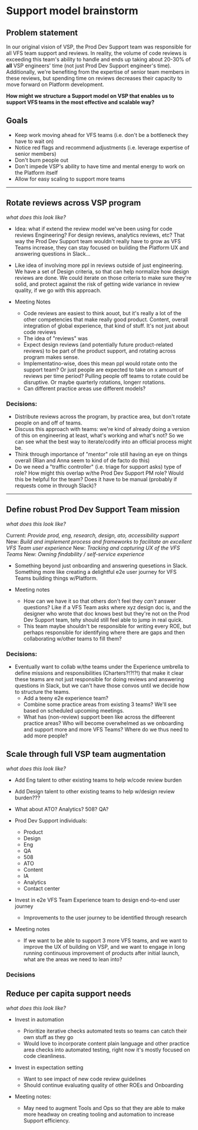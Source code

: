 # Support model brainstorm

## Problem statement
In our original vision of VSP, the Prod Dev Support team was responsible for all VFS team support and reviews. In reality, the volume of code reviews is exceeding this team's ability to handle and ends up taking about 20-30% of **all** VSP engineers' time (not just Prod Dev Support engineer's time). Additionally, we're benefiting from the expertise of senior team members in these reviews, but spending time on reviews decreases their capacity to move forward on Platform development. 

**How might we structure a Support model on VSP that enables us to support VFS teams in the most effective and scalable way?**

## Goals
- Keep work moving ahead for VFS teams (i.e. don't be a bottleneck they have to wait on)
- Notice red flags and recommend adjustments (i.e. leverage expertise of senior members)
- Don't burn people out
- Don't impede VSP's ability to have time and mental energy to work on the Platform itself
- Allow for easy scaling to support more teams

---

## Rotate reviews across VSP program
_what does this look like?_

- Idea: what if extend the review model we've been using for code reviews Engineering? For design reviews, analytics reviews, etc? That way the Prod Dev Support team wouldn't really have to grow as VFS Teams increase, they can stay focused on building the Platform UX and answering questions in Slack...

- Like idea of involving more ppl in reviews outside of just engineering. We have a set of Design criteria, so that can help normalize how design reviews are done. We could iterate on those criteria to make sure they're solid, and protect against the risk of getting wide variance in review quality, if we go with this approach.

- Meeting Notes
  - Code reviews are easiest to think aouot, but it's really a lot of the other competencies that make really good product. Content, overall integration of global experience, that kind of stuff. It's not just about code reviews
  - The idea of "reviews" was 
  - Expect design reviews (and potentially future product-related reviews) to be part of the product support, and rotating across program makes sense.
  - Implementatino-wise, does this mean ppl would rotate onto the support team? Or just people are expected to take on x amount of reviews per time period? Pulling people off teams to rotate could be disruptive. Or maybe quarterly rotations, longerr rotations.
  - Can different practice areas use different models?
  
### Decisions:
  - Distribute reviews across the program, by practice area, but don't rotate people on and off of teams.
  - Discuss this approach with teams: we're kind of already doing a version of this on engineering at least, what's working and what's not? So we can see what the best way to iterate/codify into an official process might be.
  - Think through importance of "mentor" role still having an eye on things overall (Rian and Anna seem to kind of de facto do this)
  - Do we need a "traffic controller" (i.e. triage for support asks) type of role? How might this overlap w/the Prod Dev Support PM role? Would this be helpful for the team? Does it have to be manual (probably if requests come in through Slack)?

---

## Define robust Prod Dev Support Team mission
_what does this look like?_

Current: *Provide prod, eng, research, design, ato, accessibility support*
New: *Build and implement process and frameworks to facilitate an excellent VFS Team user experience*
New: *Tracking and capturing UX of the VFS Teams*
New: *Owning findability / self-service experience*


- Something beyond just onboarding and answering quesetions in Slack. Something more like creating a delightful e2e user journey for VFS Teams building things w/Platform.

- Meeting notes
  - How can we have it so that others don't feel they *can't* answer questions? Like if a VFS Team asks where xyz design doc is, and the designer who wrote that doc knows best but they're not on the Prod Dev Support team, tehy should still feel able to jump in real quick.
  - This team maybe shouldn't be responsible for writing every ROE, but perhaps responsible for identifying where there are gaps and then collaborating w/other teams to fill them?

### Decisions:
- Eventually want to collab w/the teams under the Experience umbrella to define missions and responsibilities (Charters?!?!?!) that make it clear these teams are not just responsible for doing reviews and answering questions in Slack, but we can't have those convos until we decide how to structure the teams.
  - Add a teeny e2e experience team?
  - Combine some practice areas from existing 3 teams? We'll see based on scheduled upcoming meetings.
  - What has (non-review) support been like across the diffeerent practice areas? Who will become overwhelmed as we onboarding and support more and more VFS Teams? Where do we thus need to add more people?

## Scale through full VSP team augmentation 
_what does this look like?_

- Add Eng talent to other existing teams to help w/code review burden
- Add Design talent to other existing teams to help w/design review burden???
- What about ATO? Analytics? 508? QA?
- Prod Dev Support individuals:
  - Product
  - Design
  - Eng
  - QA
  - 508
  - ATO
  - Content
  - IA
  - Analytics
  - Contact center
- Invest in e2e VFS Team Experience team to design end-to-end user journey
  - Improvements to the user journey to be identified through research

- Meeting notes
  - If we want to be able to support 3 more VFS teams, and we want to improve the UX of building on VSP, and we want to engage in long running continuous improvement of products after initial launch, what are the areas we need to lean into?
  
### Decisions

## Reduce per capita support needs
_what does this look like?_
- Invest in automation
  - Prioritize iterative checks automated tests so teams can catch their own stuff as they go
  - Would love to incorporate content plain language and other practice area checks into automated testing, right now it's mostly focused on code cleanliness.
- Invest in expectation setting
  - Want to see impact of new code review guidelines
  - Should continue evaluating quality of other ROEs and Onboarding
 
- Meeting notes:
  - May need to augment Tools and Ops so that they are able to make more headway on creating tooling and automation to increase Support efficiency.

